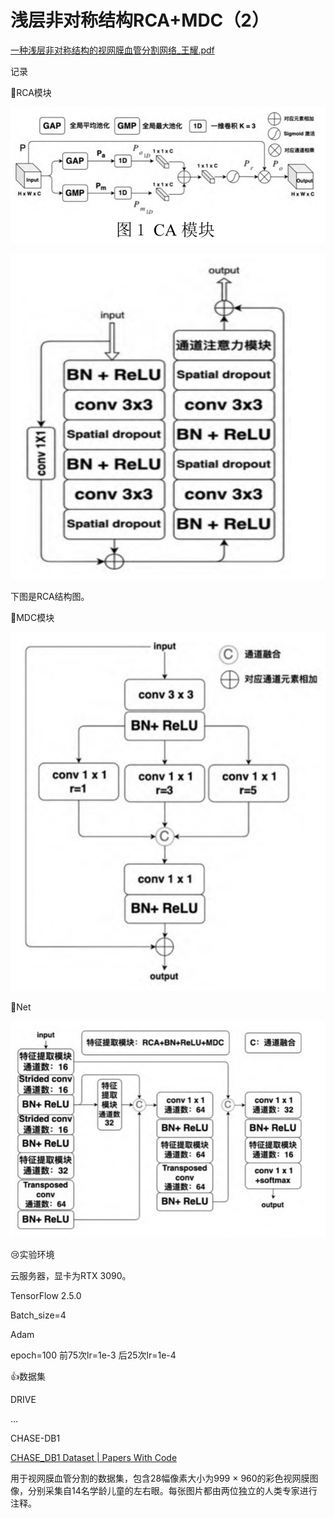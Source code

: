 # 浅层非对称结构RCA+MDC（2）

[一种浅层非对称结构的视网膜血管分割网络\_王耀.pdf](file/一种浅层非对称结构的视网膜血管分割网络_王耀_H2tthWNWQD.pdf "一种浅层非对称结构的视网膜血管分割网络_王耀.pdf")

记录

🎈RCA模块

![](image/image_gZNQHtDT2b.png)

![](image/image_DkOVxvXvY3.png)

下图是RCA结构图。

🎈MDC模块

![](image/image_N3qQx-fTtZ.png)

🎈Net

![](image/image_5P7CzYkqfJ.png)

😢实验环境

云服务器，显卡为RTX 3090。

TensorFlow 2.5.0

Batch\_size=4

Adam

epoch=100   前75次lr=1e-3  后25次lr=1e-4

👍数据集

DRIVE

...

CHASE-DB1

[CHASE\_DB1 Dataset | Papers With Code](https://paperswithcode.com/dataset/chase-db1 "CHASE_DB1 Dataset | Papers With Code")

用于视网膜血管分割的数据集，包含28幅像素大小为999 × 960的彩色视网膜图像，分别采集自14名学龄儿童的左右眼。每张图片都由两位独立的人类专家进行注释。
